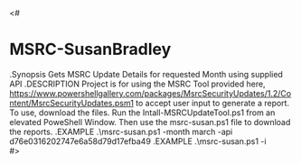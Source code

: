 <#
# MSRC-SusanBradley
.Synopsis
    Gets MSRC Update Details for requested Month using supplied API
.DESCRIPTION
Project is for using the MSRC Tool provided here, https://www.powershellgallery.com/packages/MsrcSecurityUpdates/1.2/Content/MsrcSecurityUpdates.psm1 to accept user input to generate a report.
To use, download the files. Run the Intall-MSRCUpdateTool.ps1 from an elevated PoweShell Window.
Then use the msrc-susan.ps1 file to download the reports.
.EXAMPLE
    .\msrc-susan.ps1 -month march -api d76e0316202747e6a58d79d17efba49
.EXAMPLE
    .\msrc-susan.ps1 -i      
#>
